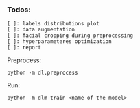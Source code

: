 ### Todos:
	[ ]: labels distributions plot
	[ ]: data augmentation
	[ ]: facial cropping during preprocessing
	[ ]: hyperparameteres optimization
	[ ]: report
Preprocess:
```
python -m dl.preprocess
```

Run:
```
python -m dlm train <name of the model>
```
